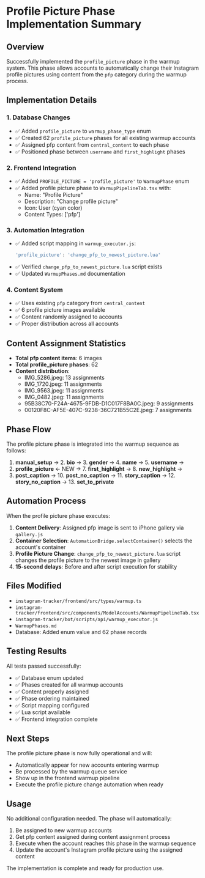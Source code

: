 # Profile Picture Phase Implementation Summary

## Overview
Successfully implemented the `profile_picture` phase in the warmup system. This phase allows accounts to automatically change their Instagram profile pictures using content from the `pfp` category during the warmup process.

## Implementation Details

### 1. Database Changes
- ✅ Added `profile_picture` to `warmup_phase_type` enum
- ✅ Created 62 `profile_picture` phases for all existing warmup accounts
- ✅ Assigned pfp content from `central_content` to each phase
- ✅ Positioned phase between `username` and `first_highlight` phases

### 2. Frontend Integration
- ✅ Added `PROFILE_PICTURE = 'profile_picture'` to `WarmupPhase` enum
- ✅ Added profile picture phase to `WarmupPipelineTab.tsx` with:
  - Name: "Profile Picture"
  - Description: "Change profile picture"
  - Icon: User (cyan color)
  - Content Types: ['pfp']

### 3. Automation Integration
- ✅ Added script mapping in `warmup_executor.js`:
  ```javascript
  'profile_picture': 'change_pfp_to_newest_picture.lua'
  ```
- ✅ Verified `change_pfp_to_newest_picture.lua` script exists
- ✅ Updated `WarmupPhases.md` documentation

### 4. Content System
- ✅ Uses existing `pfp` category from `central_content`
- ✅ 6 profile picture images available
- ✅ Content randomly assigned to accounts
- ✅ Proper distribution across all accounts

## Content Assignment Statistics
- **Total pfp content items**: 6 images
- **Total profile_picture phases**: 62
- **Content distribution**:
  - IMG_5286.jpeg: 13 assignments
  - IMG_1720.jpeg: 11 assignments  
  - IMG_9563.jpeg: 11 assignments
  - IMG_0482.jpeg: 11 assignments
  - 95B38C70-F24A-4675-9FDB-D1C017F8BA0C.jpeg: 9 assignments
  - 00120F8C-AF5E-407C-9238-36C721B55C2E.jpeg: 7 assignments

## Phase Flow
The profile picture phase is integrated into the warmup sequence as follows:

1. **manual_setup** → 2. **bio** → 3. **gender** → 4. **name** → 5. **username** → 
6. **profile_picture** ← NEW → 7. **first_highlight** → 8. **new_highlight** → 
9. **post_caption** → 10. **post_no_caption** → 11. **story_caption** → 12. **story_no_caption** → 13. **set_to_private**

## Automation Process
When the profile picture phase executes:

1. **Content Delivery**: Assigned pfp image is sent to iPhone gallery via `gallery.js`
2. **Container Selection**: `AutomationBridge.selectContainer()` selects the account's container
3. **Profile Picture Change**: `change_pfp_to_newest_picture.lua` script changes the profile picture to the newest image in gallery
4. **15-second delays**: Before and after script execution for stability

## Files Modified
- `instagram-tracker/frontend/src/types/warmup.ts`
- `instagram-tracker/frontend/src/components/ModelAccounts/WarmupPipelineTab.tsx`
- `instagram-tracker/bot/scripts/api/warmup_executor.js`
- `WarmupPhases.md`
- Database: Added enum value and 62 phase records

## Testing Results
All tests passed successfully:
- ✅ Database enum updated
- ✅ Phases created for all warmup accounts  
- ✅ Content properly assigned
- ✅ Phase ordering maintained
- ✅ Script mapping configured
- ✅ Lua script available
- ✅ Frontend integration complete

## Next Steps
The profile picture phase is now fully operational and will:
- Automatically appear for new accounts entering warmup
- Be processed by the warmup queue service
- Show up in the frontend warmup pipeline
- Execute the profile picture change automation when ready

## Usage
No additional configuration needed. The phase will automatically:
1. Be assigned to new warmup accounts
2. Get pfp content assigned during content assignment process
3. Execute when the account reaches this phase in the warmup sequence
4. Update the account's Instagram profile picture using the assigned content

The implementation is complete and ready for production use.